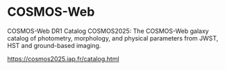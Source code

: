 # COSMOS-Web

COSMOS-Web DR1 Catalog
COSMOS2025: The COSMOS-Web galaxy catalog of photometry, morphology, and physical 
parameters from JWST, HST and ground-based imaging.

https://cosmos2025.iap.fr/catalog.html

